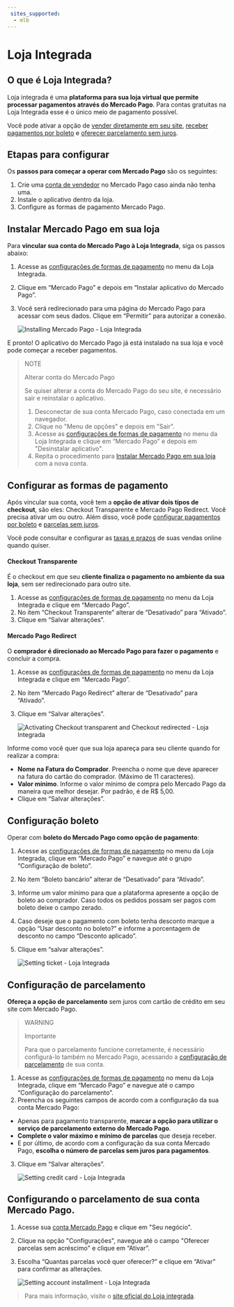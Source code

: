 ```yaml
---
 sites_supported:
  - mlb
---
```


# Loja Integrada

## O que é Loja Integrada?

Loja integrada é uma **plataforma para sua loja virtual que permite processar pagamentos através do Mercado Pago**. Para contas gratuitas na Loja Integrada esse é o único meio de pagamento possível.

Você pode ativar a opção de [vender diretamente em seu site](https://www.mercadopago.com.br/developers/pt/plugins_sdks/plugins/unofficial/lojaintegrada#bookmark_configurar-as-formas-de-pagamento), [receber pagamentos por boleto](https://www.mercadopago.com.br/developers/pt/plugins_sdks/plugins/unofficial/lojaintegrada#bookmark_configuração-boleto) e [oferecer parcelamento sem juros](https://www.mercadopago.com.br/developers/pt/plugins_sdks/plugins/unofficial/lojaintegrada#bookmark_configuração-de-parcelamento).

## Etapas para configurar

Os **passos para começar a operar com Mercado Pago** são os seguintes:

1. Crie uma [conta de vendedor](https://www.mercadopago.com.br/activities) no Mercado Pago caso ainda não tenha uma.
2. Instale o aplicativo dentro da loja.
3. Configure as formas de pagamento Mercado Pago.

## Instalar Mercado Pago em sua loja

Para **vincular sua conta do Mercado Pago à Loja Integrada**, siga os passos abaixo:

1. Acesse as [configurações de formas de pagamento](https://app.lojaintegrada.com.br/painel/configuracao/pagamento/listar) no menu da Loja Integrada.
2. Clique em “Mercado Pago” e depois em “Instalar aplicativo do Mercado Pago”. 
3. Você será redirecionado para uma página do Mercado Pago para acessar com seus dados. Clique em “Permitir” para autorizar a conexão.

    ![Installing Mercado Pago - Loja Integrada](/images/lojaintegrada/lojaintegrada-connect-1.gif)

E pronto! O aplicativo do Mercado Pago já está instalado na sua loja e você pode começar a receber pagamentos. 

> NOTE
>
> Alterar conta do Mercado Pago
>
> Se quiser alterar a conta do Mercado Pago do seu site, é necessário sair e reinstalar o aplicativo.
> 1. Desconectar de sua conta Mercado Pago, caso conectada em um navegador.
> 2. Clique no "Menu de opções" e depois em "Sair".
> 3. Acesse as [configurações de formas de pagamento](https://app.lojaintegrada.com.br/painel/configuracao/pagamento/listar) no menu da Loja Integrada e clique em “Mercado Pago” e depois em "Desinstalar aplicativo".
> 4. Repita o procedimento para [Instalar Mercado Pago em sua loja](https://www.mercadopago.com.br/developers/pt/plugins_sdks/plugins/unofficial/lojaintegrada#bookmark_instalar-Mercado-Pago-em-sua-loja) com a nova conta.

## Configurar as formas de pagamento

Após vincular sua conta, você tem a **opção de ativar dois tipos de checkout**, são eles: Checkout Transparente e Mercado Pago Redirect. Você precisa ativar um ou outro. Além disso, você pode [configurar pagamentos por boleto](https://www.mercadopago.com.br/developers/pt/plugins_sdks/plugins/unofficial/lojaintegrada#bookmark_configuração-boleto) e [parcelas sem juros](https://www.mercadopago.com.br/developers/pt/plugins_sdks/plugins/unofficial/lojaintegrada#bookmark_configuração-de-parcelamento).

Você pode consultar e configurar as [taxas e prazos](https://www.mercadopago.com.br/settings/release-options) de suas vendas online quando quiser.

#### Checkout Transparente

É o checkout em que seu **cliente finaliza o pagamento no ambiente da sua loja**, sem ser redirecionado para outro site.

1. Acesse as [configurações de formas de pagamento](https://app.lojaintegrada.com.br/painel/configuracao/pagamento/listar) no menu da Loja Integrada e clique em “Mercado Pago”.
2. No item “Checkout Transparente” alterar de “Desativado” para “Ativado”.
3. Clique em “Salvar alterações”.

#### Mercado Pago Redirect

O **comprador é direcionado ao Mercado Pago para fazer o pagamento** e concluir a compra.

1. Acesse as [configurações de formas de pagamento](https://app.lojaintegrada.com.br/painel/configuracao/pagamento/listar) no menu da Loja Integrada e clique em “Mercado Pago”.
2. No item “Mercado Pago Redirect” alterar de “Desativado” para “Ativado”.
3. Clique em “Salvar alterações”.

    ![Activating Checkout transparent and Checkout redirected - Loja Integrada](/images/lojaintegrada/lojaintegrada-checkout-1.gif)

Informe como você quer que sua loja apareça para seu cliente quando for realizar a compra:

- **Nome na Fatura do Comprador**. Preencha o nome que deve aparecer na fatura do cartão do comprador. (Máximo de 11 caracteres).
- **Valor mínimo**. Informe o valor mínimo de compra pelo Mercado Pago da maneira que melhor desejar. Por padrão, é de R$ 5,00.
- Clique em “Salvar alterações”.

## Configuração boleto

Operar com **boleto do Mercado Pago como opção de pagamento**:

1. Acesse as [configurações de formas de pagamento](https://app.lojaintegrada.com.br/painel/configuracao/pagamento/listar) no menu da Loja Integrada, clique em “Mercado Pago” e navegue até o grupo “Configuração de boleto”.
2. No item “Boleto bancário” alterar de “Desativado” para “Ativado”.
3. Informe um valor mínimo para que a plataforma apresente a opção de boleto ao comprador. Caso todos os pedidos possam ser pagos com boleto deixe o campo zerado.
4. Caso deseje que o pagamento com boleto tenha desconto marque a opção “Usar desconto no boleto?” e informe a porcentagem de desconto no campo “Desconto aplicado”.
5. Clique em “salvar alterações”.

    ![Setting ticket - Loja Integrada](/images/lojaintegrada/lojaintegrada-ticket-1.gif)

## Configuração de parcelamento

**Ofereça a opção de parcelamento** sem juros com cartão de crédito em seu site com Mercado Pago.

> WARNING
>
> Importante
>
> Para que o parcelamento funcione corretamente, é necessário configurá-lo também no Mercado Pago, acessando a [configuração de parcelamento](https://www.mercadopago.com.br/developers/pt/plugins_sdks/plugins/unofficial/lojaintegrada#bookmark_configurando-o-parcelamento-de-sua-conta-Mercado-Pago) de sua conta.

1. Acesse as [configurações de formas de pagamento](https://app.lojaintegrada.com.br/painel/configuracao/pagamento/listar) no menu da Loja Integrada, clique em “Mercado Pago” e navegue até o campo “Configuração do parcelamento”.
2. Preencha os seguintes campos de acordo com a configuração da sua conta Mercado Pago:
- Apenas para pagamento transparente, **marcar a opção para utilizar o serviço de parcelamento externo do Mercado Pago**.
- **Complete o valor máximo e mínimo de parcelas** que deseja receber.
- E por último, de acordo com a configuração da sua conta Mercado Pago, **escolha o número de parcelas sem juros para pagamentos**.
3. Clique em “Salvar alterações”.

    ![Setting credit card - Loja Integrada](/images/lojaintegrada/lojaintegrada-credit-card-1.gif)

## Configurando o parcelamento de sua conta Mercado Pago.

1. Acesse sua [conta Mercado Pago](https://www.mercadopago.com.br/business) e clique em "Seu negócio".
2. Clique na opção "Configurações", navegue até o campo "Oferecer parcelas sem acréscimo" e clique em “Ativar”.
3. Escolha “Quantas parcelas você quer oferecer?” e clique em “Ativar” para confirmar as alterações.

	![Setting account installment - Loja Integrada](/images/lojaintegrada/lojaintegrada-account-installment-1.gif)

> Para mais informação, visite o [site oficial do Loja integrada](https://lojaintegrada.com.br/).
